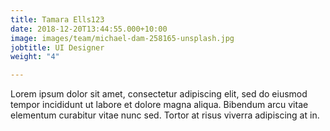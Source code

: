 ```yaml
---
title: Tamara Ells123
date: 2018-12-20T13:44:55.000+10:00
image: images/team/michael-dam-258165-unsplash.jpg
jobtitle: UI Designer
weight: "4"

---
```

Lorem ipsum dolor sit amet, consectetur adipiscing elit, sed do eiusmod tempor incididunt ut labore et dolore magna aliqua. Bibendum arcu vitae elementum curabitur vitae nunc sed. Tortor at risus viverra adipiscing at in.
